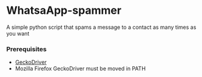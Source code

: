 # WhatsaApp-spammer
A simple python script that spams a message to a contact as many times as you want

### Prerequisites
* [GeckoDriver](https://github.com/mozilla/geckodriver/releases)
* Mozilla Firefox
GeckoDriver must be moved in PATH

